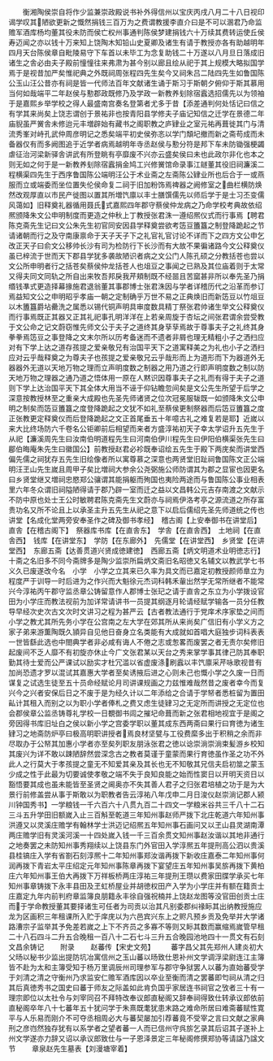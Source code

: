 <!-- { "loadSidebar": true } -->
　　衡湘陶侯崇自将作少监兼崇政殿说书补外得信州以宝庆丙戌八月二十八日视印谒学叹其陋欲更新之慨然捐钱三百万为之费谓教援李直介曰是不可以溷君乃命监赡军酒库杨均董其役未防而侯亡权州事通判陈侯梦建捐钱六十万续其费转运使丘侯寿迈闻之亦以钱十万来知上饶陶木知铅山史夏卿及诸生有请于教授亦各有助越明年四月天台陈侯章自毗陵易守下车首以未毕工为念复助钱二十万遂以八月旦日落成旧诸生之舎必由夫子殿前憧憧往来弗肃为甚今别以廊且绘从祀于其上规模大略拟国学焉于是视昔加严矣惟祀典之外既祠周张程四先生矣今又祠朱吕二陆四先生如鲁国陈公玉山汪公昔亦有祠是皆一代师法百年文献诸生诵于斯习于斯朝夕俯仰于斯其慕用当何如哉端平二年赵侯与懃郡政既修乃及学政一新教养刬除宿蠧选招儒先以为领袖于是嘉熙乡举学校之得人最盛南宫奏名登第者尤多于昔【添差通判何处恬记曰信之有学其来尚矣上饶志谓创于景祐非也按青阳县学修夫子庙记知信之迁学在景德二年庙貎虽严黉舎未修迨元丰増辟始有藏书之阁职教之庐肄业之室元祐再葺徙其门与清流秀峯对峙孔武仲周彦明记之悉矣端平初史侯弥忞以学门頽圮撤而新之斋苟成而未备器仅有而多阙图追于近学者病焉越明年寺丞赵侯与懃分符是邦下车未防锄强梗蠲虐征治河梁新驿舎讲武有所登眺有亭靡废不兴亦云盛矣侯曰未也此政尔非化也本之则无如之何于是一新教养刬除宿蠧捐金鸠工兴修黉馆命录事江鐩董其役旧祠濂溪二程横渠四先生于西序鲁国陈公端明汪公于术业斋之左斋陈公肄业所也后合于一或燕服而立或端委而坐位置失伦侯命复二祠于旧加粉饰焉禆器之阙修室之曲栏横防焕然改观厚直以市民产徙图以置其所増饩廪以丰士膳馔儒先以师后学于是士习丕变儒风蔼如】旧释奠礼器循用聂氏式嘉熙四年郡守蔡侯仲龙病之乃命学校考典故依绍熈颁降朱文公申明制度而更造之仲秋上丁教授张君洙一遵绍熈仪式而行事焉【聘君陈克斋先生记曰文公朱先生初官同安因县学释奠尝欲考笾豆簠簋之制登降跪起之节请诸朝而行之及守南康禀命于天子天子下之礼官礼官讨论不详而下之四方文公申乞改正天子曰俞文公移帅长沙有司为检防行下长沙而有大故不果徧诸路今文公释奠仪虽已梓流于世而天下郡县学犹多袭故陋识者病之文公门人陈孔硕之分教括苍也尝以文公所申明者行之括苍矣蔡侯仲龙括苍人也俎豆之事闻之已熟及其位庙着则于太常又得夫同文同轨之所自出来牧吾邦戾我芹頬制既不经噐且苦窳甚非所以奉先圣乃捐缗钱凖式更造择幕掾施君退翁董其事郡博士张君洙因与学者详稽历代之沿革而参订焉益知文公之申明昭乎孝庙一朝之定制确乎万世不易之正典焕旧而新笾豆以竹俎豆以木簠簋爵坫罍洗之属悉以锡代铜声明具审度数具精丁祭张君帅诸生举文公释奠仪而行事焉既正其器又正其礼祀事孔明洋洋在上若亲周旋于杏坛之间张君谓余尝受教于文公命之记文蔚窃惟先师文公于夫子之道终其身孶孶焉故于尊事夫子之礼终其身拳拳焉笾豆之事登降之文末尔所以历考备迷而不遗者非屑也理无精粗小子之洒扫应对有下学上达之道存孩提之爱亲敬兄有治国平天下之道寓释美之为礼也小子之洒扫应对云乎哉释奠之为尊夫子也孩提之爱亲敬兄云乎哉形而上为道形而下为器道外无器器外无道以天地万物之理而立声明度数之制器之用乃道之行即声明度数之制以防天地万物之理器之通乃道之悟体用一原在人黙识因尊事夫子之礼而有得于夫子之道则下学上达治国平天下其全体大用当不诬于仰钻瞻忽间矣是文公先生所望于后学之深意按教授林至之重亲大成殿也先圣先师诸贤之位次冠冕服韨既一如颁降朱文公申明之制矣而笾豆簠簋之度登降跪起之文犹不如礼至蔡侯更制祭器而后笾豆簠簋之度正张教更定释奠仪而后登降跪起之文正首尾垂五十年噫古礼之难复若是耶】近嵗以来大比终场防六千卷名公钜卿前后相望而来者方盛淳祐初天子幸太学诏升五先生于从祀【濂溪周先生曰汝南伯明道程先生曰河南伯伊川程先生曰伊阳伯横渠张先生曰郿伯晦庵朱先生曰徽国公】前教授赵君必袗既奉诏绘五先生于殿下两庑矣而讲堂西偏先儒之祠犹存五先生旧绘像者所以寓尊慕之深意也两贤堂旧趾祠鲁国陈文正公端明汪玊山先生嵗且周甲子矣比増祠大参余公尧弼施公师防谓其为郡之显宦也因更名曰乡贤堂继又増祠忠愍郑公骧谓其能捐躯而殉国也夷险两途而与鲁国陈公事业相表里六年冬众谓旧祠隘陋得请于郡乃辟一室而迁之益以文昌韩公元吉存南渡之文献示不防中原也处士王公时敏聘君陈克斋先生文蔚亦与祠焉伊洛考亭之源流道之所存富贵功名又所不论且上以承圣主升五先生从祀之意下以启后儒绍先圣先师道统之传也　讲堂【名成化堂两旁安奉圣作之碑及御书孝经】　稽古阁【上安奉御书在讲堂后】　直舎【在稽古阁下】　祭器库书库【在直舎东】　学舎【在直舎西】　土地祠【在直舎西】　钱库【在讲堂东】　学防【在东廊外】　先儒堂【在讲堂西】　乡贤堂【在讲堂西】　东廊五斋【达善贯道兴贤成徳建徳】　西廊五斋【炳文明道术业明徳志行】十斋之名旧多不同今斋牌多是陶少监崇所扁炳文斋旧名昭徳又名辅文以教武学七书义久已废遂改今名　小学　小学之立其来已久率为具文而已嘉定初教授颜师臯立为程度严于训导一时后进为之作兴而大魁徐元杰词科韩禾軰出然学无常所继者不能常兴今淳祐丙午郡守监丞章公铸留意作人郡博士张玘之请于直舎之东立为小学拨设官田为小学庄而教法视前为加详常请讲书一员提其纲逐月轮请经赋学输各一员分任教导早经次史次古文次时文讲习之程为甚严云【古者教法通行于党庠术序家垫之间而小学之教尤其所先务小学在公宫南之左大学在郊其所从来尚矣广信旧有小学义方之家子弟来游薫陶既久頴异自见他日奋身立名类能有大成就如首唱大庭独步词科表表一世皆繇此选也中閤典学者非必咸有诲人不倦之志或怱畧而废罢之者无责尔矣修旧起废间不乏人靡不有初旋亦休止今广文张君某以天台之秀来掌学事其律己防其奉职勤其待士爱而公严课试以励实才杜冗滥以省虚废涤刷蠧以丰饩廪采芹咏歌视昔有加尚恐遗才罗以混试其嘉惠大学者至矣诱掖后进之心则未己也慨小学之久废一日而谋复之试选生徒至五十员命经赋论月司讲课规画之力兹惟难哉然昔之废者幸今而复兴今之兴者安保后日之不废于是为经久计以二年添给之合请于学帑者悉桩留为置田畆计其租入而别之以为职小学者俸札之费又虑生徒肄习之无定所而讲授之无定位也会郡侯章公监丞铸尊礼学校一日覩御书闾之摧圮命葺而新之张君相地视宜于是阁之旁因得书库旧址白之侯以新小学之宫委学职以董其成东西两斋曰果行曰育徳为诸生肄习之地斋防炉亭曰极高明职讲授者焉良材坚甓与工役费縻多出于积稍之余而非尽取办于公帑其加惠小学者亦至矣列职友朋泳张君之徳以谂崇淌崇淌束髪游乡校知其废兴为详不敢以踈陋辞然尝深念古之教者莫谨于童蒙而果行育徳虽作圣之功不外此人之行莫大于孝孩提之童无不知爱其亲及其长也无不知敬其兄信夫启初筮之蒙玉少成之性于此最为切要诚使孝敬之端不失于良知良能之始而性窦日以开明天资日以豁悟要其成也虽未能皆至圣贤之阃奥亦不失其善人君子之归张君培植之功于是为大景行前修盖尝从事于斯敢以为职教者告云淳祐八年戊申二月日浚仪赵崇淌记郡人颍川钟国秀书】一学粮钱一千六百六十八贯九百二十四文一学粮米谷共三千八十二石三斗五升学田旧额嵗入止三百斛至乾道三年知州事赵师严拨下北庄乾道六年知州事洪遵又以灵溪庄赡学有翰林学士洪迈记绍熈五年知州事石画问又以玊山县灵湖南潭两庄赡学旧有灵溪河溪一十四处嵗入钱一千三百余贯文知州事赵汝谐以其地非通行之地奏罢之未防知州事秀翔续以上饶县东门外官田入学淳熈五年提刑高公泗以贵溪县桂镐庄入学有省劄石刻淳熈十二年知州事郑汝谐再拨下新收庄嘉泰二年知州事何润再拨下青岩太平庄绍定元年知州事陈章再拨下宴望庄五年知州事吴旂再拨下黄柏庄六年知州事王伯大再拨下万祥板桥两庄淳祐三年提刑王瓒以费家田牒学承买七年知州事章铸拨下永丰县田及玊虹桥屋业并胡徳权田产入学为小学庄并有额在籍贡士庄嘉定九年内前判府章监簿良朋籍永丰徐自强祝楠并上饶赵龙图等没官田创贡士庄而于学命教授董其要择诸生可任者为司贡以治其凡别委郡纠禒眎其出纳教授施应龙为区画积三年租课所入贮于庠庑以为六邑宾兴东上之赆凡预乡贡及免举并大学诸路漕宗子监举其予免差若嵗之上下不齐员之多寡不等则又眎其数而赢缩焉嵗管早租二十八石四斗二升五合晚租一百八十二石七斗三升五合晚园池地四十一贯文有石刻文昌余铸记
　　附录
　　赵蕃传【宋史文苑】
　　蕃字昌父其先郑州人建炎初大父旸以秘书少监出提防坑冶寓信州之玉山蕃以旸致仕恩补州文学调浮梁尉连江主簿皆不赴为太和主簿受知于杨万里调辰州司理参军与郡守争狱罢人以蕃为直始蕃受学于刘清之清之守衡州乃求监安仁赡军酒库因以卒业至衡而清之罢蕃即匄祠从清之归其后真徳秀书之国史曰蕃于师友之际盖如此肯负国乎家居连书祠官之攷者三十有一理宗即位以太社令与刘宰同召不拜特改奉议郎直秘阁又辞奉祠得致仕转承议郎依前直秘阁卒年八十七蕃年五十犹问学于朱熹既耄犹患末路之难命所居曰难斋蕃赋性寛平与人乐易而刚介不可夺丞相周必大与蕃契屡加引荐蕃竟不受宰之言曰文献之家典刑之彦岿然独存犹有以系学者之望者蕃一人而已信州守呉旂乞录其后诏其子遂补上州文学遂亦力辞又诏以承议郎致仕与一子恩泽景定三年秘阁修撰郑协等请諡乃諡文节
　　章泉赵先生墓表【刘漫塘宰着】
